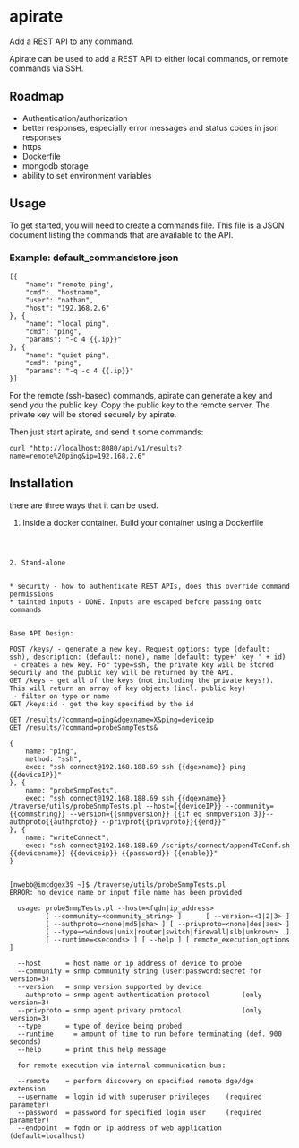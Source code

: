 # apirate
Add a REST API to any command.

Apirate can be used to add a REST API to either local commands, or remote commands via SSH. 

## Roadmap
* Authentication/authorization
* better responses, especially error messages and status codes in json responses
* https
* Dockerfile
* mongodb storage
* ability to set environment variables

## Usage

To get started, you will need to create a commands file. This file is a JSON document listing the commands that are available to the API.

### Example: default_commandstore.json
```
[{
    "name": "remote ping",
    "cmd":  "hostname",
    "user": "nathan",
    "host": "192.168.2.6"
}, {
    "name": "local ping",
    "cmd": "ping",
    "params": "-c 4 {{.ip}}"
}, {
    "name": "quiet ping",
    "cmd": "ping",
    "params": "-q -c 4 {{.ip}}"
}]
```

For the remote (ssh-based) commands, apirate can generate a key and send you the public key. Copy the public key to the remote server. The private key will be stored securely by apirate.

Then just start apirate, and send it some commands:

```
curl "http://localhost:8080/api/v1/results?name=remote%20ping&ip=192.168.2.6"
```

## Installation

there are three ways that it can be used.

1. Inside a docker container.
Build your container using a Dockerfile

```



2. Stand-alone


* security - how to authenticate REST APIs, does this override command permissions
* tainted inputs - DONE. Inputs are escaped before passing onto commands


Base API Design:

POST /keys/ - generate a new key. Request options: type (default: ssh), description: (default: none), name (default: type+' key ' + id)
 - creates a new key. For type=ssh, the private key will be stored securily and the public key will be returned by the API.
GET /keys - get all of the keys (not including the private keys!). This will return an array of key objects (incl. public key)
 - filter on type or name
GET /keys:id - get the key specified by the id

GET /results/?command=ping&dgexname=X&ping=deviceip
GET /results/?command=probeSnmpTests&

{
    name: "ping",
    method: "ssh",
    exec: "ssh connect@192.168.188.69 ssh {{dgexname}} ping {{deviceIP}}"
}, {
    name: "probeSnmpTests",
    exec: "ssh connect@192.168.188.69 ssh {{dgexname}} /traverse/utils/probeSnmpTests.pl --host={{deviceIP}} --community={{commstring}} --version={{snmpversion}} {{if eq snmpversion 3}}--authproto{{authproto}} --privprot{{privproto}}{{end}}"
}, {
    name: "writeConnect",
    exec: "ssh connect@192.168.188.69 /scripts/connect/appendToConf.sh {{devicename}} {{deviceip}} {{password}} {{enable}}"
}


[nwebb@imcdgex39 ~]$ /traverse/utils/probeSnmpTests.pl
ERROR: no device name or input file name has been provided

  usage: probeSnmpTests.pl --host=<fqdn|ip_address>
         [ --community=<community_string> ]      [ --version=<1|2|3> ]
         [ --authproto=<none|md5|sha> ] [ --privproto=<none|des|aes> ]
         [ --type=<windows|unix|router|switch|firewall|slb|unknown>  ]
         [ --runtime=<seconds> ] [ --help ] [ remote_execution_options ]

  --host      = host name or ip address of device to probe
  --community = snmp community string (user:password:secret for version=3)
  --version   = snmp version supported by device
  --authproto = snmp agent authentication protocol        (only version=3)
  --privproto = snmp agent privary protocol               (only version=3)
  --type      = type of device being probed
  --runtime     = amount of time to run before terminating (def. 900 seconds)
  --help      = print this help message

  for remote execution via internal communication bus:

  --remote    = perform discovery on specified remote dge/dge extension
  --username  = login id with superuser privileges    (required parameter)
  --password  = password for specified login user     (required parameter)
  --endpoint  = fqdn or ip address of web application (default=localhost)

